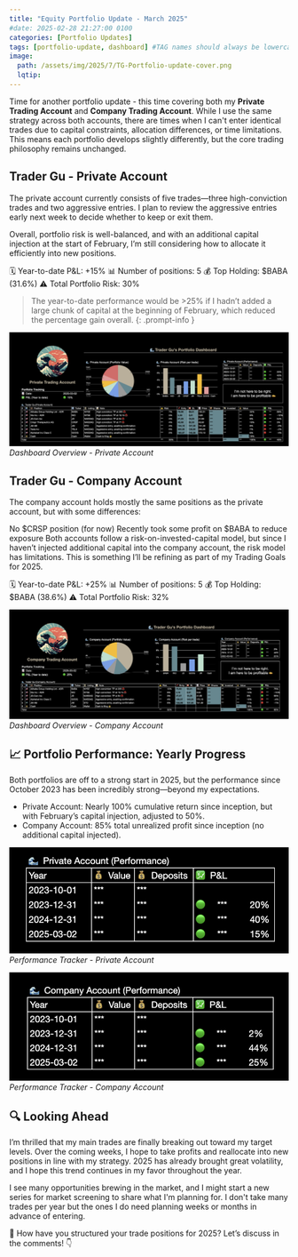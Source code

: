 ```yaml
---
title: "Equity Portfolio Update - March 2025"
#date: 2025-02-28 21:27:00 0100
categories: [Portfolio Updates]
tags: [portfolio-update, dashboard] #TAG names should always be lowercase separated by comma
image:
  path: /assets/img/2025/7/TG-Portfolio-update-cover.png
  lqtip:
---
```


Time for another portfolio update - this time covering both my __Private Trading Account__ and __Company Trading Account__.
While I use the same strategy across both accounts, there are times when I can't enter identical trades due to capital constraints, allocation differences, or time limitations. This means each portfolio develops slightly differently, but the core trading philosophy remains unchanged.


## Trader Gu - Private Account
The private account currently consists of five trades—three high-conviction trades and two aggressive entries. I plan to review the aggressive entries early next week to decide whether to keep or exit them.

Overall, portfolio risk is well-balanced, and with an additional capital injection at the start of February, I’m still considering how to allocate it efficiently into new positions.

🗓 Year-to-date P&L: +15%
📊 Number of positions: 5
💰 Top Holding: $BABA (31.6%)
⚠ Total Portfolio Risk: 30%

> The year-to-date performance would be >25% if I hadn’t added a large chunk of capital at the beginning of February, which reduced the percentage gain overall.
{: .prompt-info }

![Trader Gu Portfolio Update, Company account, March 2025](/assets/img/2025/7/TG-Portfolio-Private-2025-03-02.png)
*Dashboard Overview - Private Account*

## Trader Gu - Company Account
The company account holds mostly the same positions as the private account, but with some differences:

No $CRSP position (for now)
Recently took some profit on $BABA to reduce exposure
Both accounts follow a risk-on-invested-capital model, but since I haven’t injected additional capital into the company account, the risk model has limitations. This is something I’ll be refining as part of my Trading Goals for 2025.

🗓 Year-to-date P&L: +25%
📊 Number of positions: 5
💰 Top Holding: $BABA (38.6%)
⚠ Total Portfolio Risk: 32%

![Trader Gu Portfolio Update Private account, March 2025](/assets/img/2025/7/TG-Portfolio-Company-2025-03-02.png)
*Dashboard Overview - Company Account*

## 📈 Portfolio Performance: Yearly Progress
Both portfolios are off to a strong start in 2025, but the performance since October 2023 has been incredibly strong—beyond my expectations.

* Private Account: Nearly 100% cumulative return since inception, but with February’s capital injection, adjusted to 50%.
* Company Account: 85% total unrealized profit since inception (no additional capital injected).


![Performance tracker, Trader Gu Private march 2025](/assets/img/2025/7/TG-Performance-Private-2025-03-02.png)
*Performance Tracker - Private Account*

![Performance tracker, Trader Gu Company March 2025](/assets/img/2025/7/TG-Performance-Company-2025-03-02.png)
*Performance Tracker - Company Account*


## 🔍 Looking Ahead
I’m thrilled that my main trades are finally breaking out toward my target levels. Over the coming weeks, I hope to take profits and reallocate into new positions in line with my strategy. 2025 has already brought great volatility, and I hope this trend continues in my favor throughout the year.

I see many opportunities brewing in the market, and I might start a new series for market screening to share what I'm planning for. I don't take many trades per year but the ones I do need planning weeks or months in advance of entering.

💬 How have you structured your trade positions for 2025? Let’s discuss in the comments! 👇

